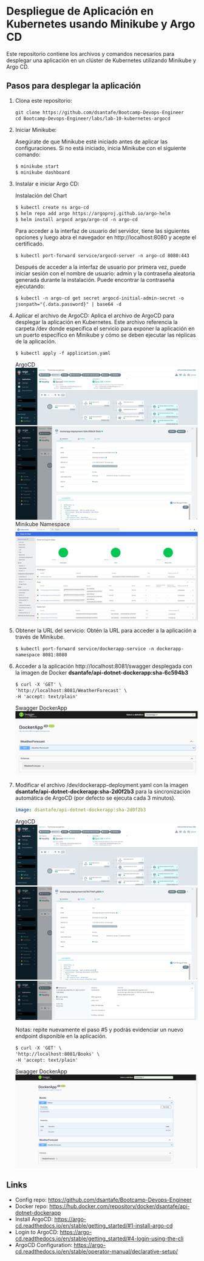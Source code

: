 # Despliegue de Aplicación en Kubernetes usando Minikube y Argo CD

Este repositorio contiene los archivos y comandos necesarios para desplegar una aplicación en un clúster de Kubernetes utilizando Minikube y Argo CD.

## Pasos para desplegar la aplicación

1. Clona este repositorio:
    ```shell
    git clone https://github.com/dsantafe/Bootcamp-Devops-Engineer
    cd Bootcamp-Devops-Engineer/labs/lab-10-kubernetes-argocd
    ```

2. Iniciar Minikube:

   Asegúrate de que Minikube esté iniciado antes de aplicar las configuraciones. Si no está iniciado, inicia Minikube con el siguiente comando:
   ```shell
   $ minikube start
   $ minikube dashboard
   ```

3. Instalar e iniciar Argo CD:

   Instalación del Chart
   ```shell
   $ kubectl create ns argo-cd
   $ helm repo add argo https://argoproj.github.io/argo-helm
   $ helm install argocd argo/argo-cd -n argo-cd
   ```

   Para acceder a la interfaz de usuario del servidor, tiene las siguientes opciones y luego abra el navegador en http://localhost:8080 y acepte el certificado.
   ```shell
   $ kubectl port-forward service/argocd-server -n argo-cd 8080:443
   ```

   Después de acceder a la interfaz de usuario por primera vez, puede iniciar sesión con el nombre de usuario: admin y la contraseña aleatoria generada durante la instalación. Puede encontrar la contraseña ejecutando:
   ```shell
   $ kubectl -n argo-cd get secret argocd-initial-admin-secret -o jsonpath="{.data.password}" | base64 -d
   ```

4. Aplicar el archivo de ArgoCD:
Aplica el archivo de ArgoCD para desplegar la aplicación en Kubernetes. Este archivo referencia la carpeta /dev donde especifica el servicio para exponer la aplicación en un puerto específico en Minikube y cómo se deben ejecutar las réplicas de la aplicación.
    ```shell    
    $ kubectl apply -f application.yaml
    ```
    ArgoCD
    ![Instancias](./assets/dockerapp-argo-application-detail-v1.png)
    ![Instancias](./assets/api-dotnet-dockerapp-v1.png)
    Minikube Namespace
    ![Instancias](./assets/dockerapp-namespace.png)

5. Obtener la URL del servicio:
Obtén la URL para acceder a la aplicación a través de Minikube.
    ```shell
    $ kubectl port-forward service/dockerapp-service -n dockerapp-namespace 8081:8080
    ```

6. Acceder a la aplicación http://localhost:8081/swagger desplegada con la imagen de Docker **dsantafe/api-dotnet-dockerapp:sha-6c594b3**
    ```shell
    $ curl -X 'GET' \
    'http://localhost:8081/WeatherForecast' \
    -H 'accept: text/plain'
    ```
    Swagger DockerApp
    ![Instancias](./assets/api-dotnet-dockerapp-swagger-v1.png)

7. Modificar el archivo /dev/dockerapp-deployment.yaml con la imagen **dsantafe/api-dotnet-dockerapp:sha-2d0f2b3** para la sincronización automática de ArgoCD (por defecto se ejecuta cada 3 minutos).
    ```yaml
    image: dsantafe/api-dotnet-dockerapp:sha-2d0f2b3
    ```
    ArgoCD
    ![Instancias](./assets/dockerapp-argo-application-detail-v2.png)
    ![Instancias](./assets/api-dotnet-dockerapp-v2.png)
    ![Instancias](./assets/dockerapp-argo-application-history.png)

    Notas: repite nuevamente el paso #5 y podrás evidenciar un nuevo endpoint disponible en la aplicación.
     ```shell
    $ curl -X 'GET' \
    'http://localhost:8081/Books' \
    -H 'accept: text/plain'
    ```
    Swagger DockerApp
    ![Instancias](./assets/api-dotnet-dockerapp-swagger-v2.png)

## Links
- Config repo: https://github.com/dsantafe/Bootcamp-Devops-Engineer
- Docker repo: https://hub.docker.com/repository/docker/dsantafe/api-dotnet-dockerapp
- Install ArgoCD: https://argo-cd.readthedocs.io/en/stable/getting_started/#1-install-argo-cd
- Login to ArgoCD: https://argo-cd.readthedocs.io/en/stable/getting_started/#4-login-using-the-cli
- ArgoCD Configuration: https://argo-cd.readthedocs.io/en/stable/operator-manual/declarative-setup/